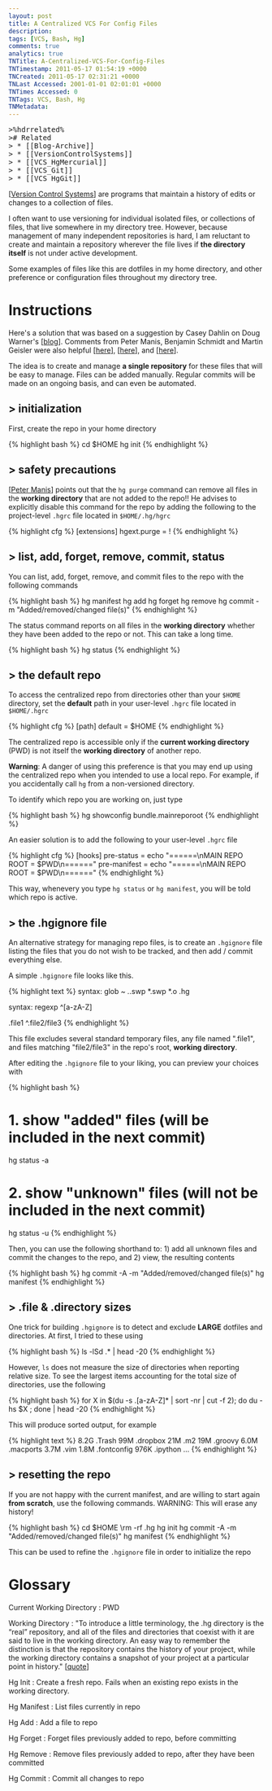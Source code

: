 ```yaml
---
layout: post
title: A Centralized VCS For Config Files
description: 
tags: [VCS, Bash, Hg]
comments: true
analytics: true
TNTitle: A-Centralized-VCS-For-Config-Files
TNTimestamp: 2011-05-17 01:54:19 +0000
TNCreated: 2011-05-17 02:31:21 +0000
TNLast Accessed: 2001-01-01 02:01:01 +0000
TNTimes Accessed: 0
TNTags: VCS, Bash, Hg
TNMetadata:
---
```



<pre class="action ideaaction">
>%hdrrelated%
># Related
> * [[Blog-Archive]]
> * [[VersionControlSystems]]
> * [[VCS_HgMercurial]]
> * [[VCS_Git]]
> * [[VCS_HgGit]]
</pre>

<!--
# A Centralized Version Control Repository For Isolated Configuration Files, Dot Files, Preferences, Etc.
-->

[[Version Control Systems]] are programs that maintain a history of edits or changes to a collection of files.

I often want to use versioning for individual isolated files, or collections of files, that live somewhere in my directory tree.  However, because management of many independent repositories is hard, I am reluctant to create and maintain a repository wherever the file lives if __the directory itself__ is not under active development.

Some examples of files like this are dotfiles in my home directory, and other preference or configuration files throughout my directory tree.

# Instructions

Here's a solution that was based on a suggestion by Casey Dahlin on Doug Warner's [[blog][Doug Warner]].   Comments from Peter Manis, Benjamin Schmidt and Martin Geisler were also helpful [[here][Peter Manis]], [[here][How do I find the largest filesdirectories]], and [[here][Mercurial]].

The idea is to create and manage __a single repository__ for these files that will be easy to manage.  Files can be added manually.  Regular commits will be made on an ongoing basis, and can even be automated.

## > initialization

First, create the repo in your home directory

{% highlight bash %}
  cd $HOME
  hg init
{% endhighlight %}

## > safety precautions

[[Peter Manis]] points out that the `hg purge` command can remove all files in the __working directory__ that are not added to the repo!!  He advises to explicitly disable this command for the repo by adding the following to the project-level `.hgrc` file located in `$HOME/.hg/hgrc`

{% highlight cfg %}
  [extensions]
  hgext.purge = !
{% endhighlight %}

## > list, add, forget, remove, commit, status

You can list, add, forget, remove, and commit files to the repo with the following commands

{% highlight bash %}
  hg manifest
  hg add <files>
  hg forget <files>
  hg remove <files>
  hg commit -m "Added/removed/changed file(s)"
{% endhighlight %}

The status command reports on all files in the __working directory__ whether they have been added to the repo or not.  This can take a long time.

{% highlight bash %}
  hg status
{% endhighlight %}

## > the default repo

To access the centralized repo from directories other than your `$HOME` directory, set the __default__ path in your user-level `.hgrc` file located in `$HOME/.hgrc`

{% highlight cfg %}
  [path]
  default = $HOME
{% endhighlight %}

The centralized repo is accessible only if the __current working directory__ (PWD) is not itself the __working directory__ of another repo.

__Warning__: A danger of using this preference is that you may end up using the centralized repo when you intended to use a local repo.  For example, if you accidentally call `hg` from a non-versioned directory.

To identify which repo you are working on, just type

{% highlight bash %}
hg showconfig bundle.mainreporoot
{% endhighlight %}

An easier solution is to add the following to your user-level `.hgrc` file

{% highlight cfg %}
  [hooks]
  pre-status = echo "======\nMAIN REPO ROOT = $PWD\n======"
  pre-manifest = echo "======\nMAIN REPO ROOT = $PWD\n======"
{% endhighlight %}

This way, whenevery you type `hg status` or `hg manifest`, you will be told which repo is active.


## > the .hgignore file

An alternative strategy for managing repo files, is to create an `.hgignore` file listing the files that you do not wish to be tracked, and then add / commit everything else.

A simple `.hgignore` file looks like this.

{% highlight text %}
  syntax: glob
  *~
  .*.swp
  *.swp
  *.o
  .hg

  syntax: regexp
  ^[a-zA-Z]

  .file1
  ^\.file2\/file3
{% endhighlight %}

This file excludes several standard temporary files, any file named ".file1", and files matching "file2/file3" in the repo's root, __working directory__.

After editing the `.hgignore` file to your liking, you can preview your choices with

{% highlight bash %}
# 1. show "added" files (will be included in the next commit)
hg status -a
# 2. show "unknown" files (will not be included in the next commit)
hg status -u
{% endhighlight %}

Then, you can use the following shorthand to: 1) add all unknown files and commit the changes to the repo, and 2) view, the resulting contents

{% highlight bash %}
hg commit -A -m "Added/removed/changed file(s)"
hg manifest
{% endhighlight %}

## > .file & .directory sizes

One trick for building `.hgignore` is to detect and exclude __LARGE__ dotfiles and directories.  At first, I tried to these using

{% highlight bash %}
ls -lSd .* | head -20
{% endhighlight %}

However, `ls` does not measure the size of directories when reporting relative size.  To see the largest items accounting for the total size of directories,
use the following

{% highlight bash %}
for X in $(du -s .[a-zA-Z]* | sort -nr | cut -f 2); do du -hs $X ; done | head -20
{% endhighlight %}

This will produce sorted output, for example

{% highlight text %}
  8.2G  .Trash
   99M  .dropbox
   21M  .m2
   19M  .groovy
  6.0M  .macports
  3.7M  .vim
  1.8M  .fontconfig
  976K  .ipython
  ...
{% endhighlight %}

## > resetting the repo

If you are not happy with the current manifest, and are willing to start again __from scratch__, use the following commands.  WARNING: This will erase any history!

{% highlight bash %}
  cd $HOME
  \rm -rf .hg
  hg init
  hg commit -A -m "Added/removed/changed file(s)"
  hg manifest
{% endhighlight %}

This can be used to refine the `.hgignore` file in order to initialize the repo


# Glossary

Current Working Directory
: PWD

Working Directory
: "To introduce a little terminology, the .hg directory is the “real” repository, and all of the files and directories that coexist with it are said to live in the working directory. An easy way to remember the distinction is that the repository contains the history of your project, while the working directory contains a snapshot of your project at a particular point in history." [[quote][a-tour-of-mercurial-the-basics]]

Hg Init
: Create a fresh repo.  Fails when an existing repo exists in the working directory.

Hg Manifest
: List files currently in repo

Hg Add
: Add a file to repo

Hg Forget
: Forget files previously added to repo, before committing

Hg Remove
: Remove files previously added to repo, after they have been committed

Hg Commit
: Commit all changes to repo


[Version Control Systems]: http://en.wikipedia.org/wiki/Revision_control
[Doug Warner]: http://doug.warner.fm/d//blog/2008/07/Version-controlling-my-home-dir
[Peter Manis]: http://pyverted.com/version-control/using-mercurial-on-your-home-directory/2009/08/
[How do I find the largest filesdirectories]: http://www.cyberciti.biz/faq/how-do-i-find-the-largest-filesdirectories-on-a-linuxunixbsd-filesystem/
[Mercurial]: http://mercurial.selenic.com/wiki/TipsAndTricks
[a-tour-of-mercurial-the-basics]: http://hgbook.red-bean.com/read/a-tour-of-mercurial-the-basics.html



